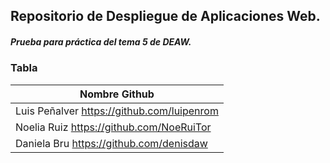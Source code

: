 ## Repositorio de Despliegue de Aplicaciones Web.

##### Prueba para práctica del tema 5 de DEAW.

### Tabla

| Nombre		Github |
| ---------------------------------------------------|
| Luis Peñalver		https://github.com/luipenrom |
| Noelia Ruiz		https://github.com/NoeRuiTor |
| Daniela Bru		https://github.com/denisdaw |

